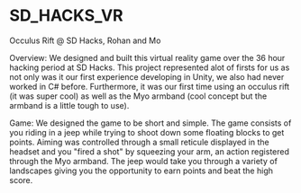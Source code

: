 # SD_HACKS_VR
Occulus Rift @ SD Hacks, Rohan and Mo 

Overview: 
We designed and built this  virtual reality game over the 36 hour hacking
period at SD Hacks. This project represented alot of firsts for us as not only
was it our first experience developing in Unity, we also had never worked in 
C# before. Furthermore, it was our first time using an occulus rift (it was super cool)
as well as the Myo armband (cool concept but the armband is a little tough to use). 

Game: 
We designed the game to be short and simple. The game consists of you riding
in a jeep while trying to shoot down some floating blocks to get points. Aiming
was controlled through a small reticule displayed in the headset and you
"fired a shot" by squeezing your arm, an action registered through the 
Myo armband. The jeep would take you through a variety of landscapes giving you
the opportunity to earn points and beat the high score. 


